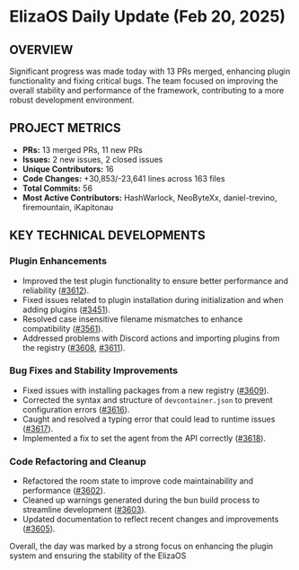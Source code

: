 # ElizaOS Daily Update (Feb 20, 2025)

## OVERVIEW

Significant progress was made today with 13 PRs merged, enhancing plugin functionality and fixing critical bugs. The team focused on improving the overall stability and performance of the framework, contributing to a more robust development environment.

## PROJECT METRICS

- **PRs:** 13 merged PRs, 11 new PRs
- **Issues:** 2 new issues, 2 closed issues
- **Unique Contributors:** 16
- **Code Changes:** +30,853/-23,641 lines across 163 files
- **Total Commits:** 56
- **Most Active Contributors:** HashWarlock, NeoByteXx, daniel-trevino, firemountain, iKapitonau

## KEY TECHNICAL DEVELOPMENTS

### Plugin Enhancements

- Improved the test plugin functionality to ensure better performance and reliability ([#3612](https://github.com/elizaos/eliza/pull/3612)).
- Fixed issues related to plugin installation during initialization and when adding plugins ([#3451](https://github.com/elizaos/eliza/pull/3451)).
- Resolved case insensitive filename mismatches to enhance compatibility ([#3561](https://github.com/elizaos/eliza/pull/3561)).
- Addressed problems with Discord actions and importing plugins from the registry ([#3608](https://github.com/elizaos/eliza/pull/3608), [#3611](https://github.com/elizaos/eliza/pull/3611)).

### Bug Fixes and Stability Improvements

- Fixed issues with installing packages from a new registry ([#3609](https://github.com/elizaos/eliza/pull/3609)).
- Corrected the syntax and structure of `devcontainer.json` to prevent configuration errors ([#3616](https://github.com/elizaos/eliza/pull/3616)).
- Caught and resolved a typing error that could lead to runtime issues ([#3617](https://github.com/elizaos/eliza/pull/3617)).
- Implemented a fix to set the agent from the API correctly ([#3618](https://github.com/elizaos/eliza/pull/3618)).

### Code Refactoring and Cleanup

- Refactored the room state to improve code maintainability and performance ([#3602](https://github.com/elizaos/eliza/pull/3602)).
- Cleaned up warnings generated during the bun build process to streamline development ([#3603](https://github.com/elizaos/eliza/pull/3603)).
- Updated documentation to reflect recent changes and improvements ([#3605](https://github.com/elizaos/eliza/pull/3605)).

Overall, the day was marked by a strong focus on enhancing the plugin system and ensuring the stability of the ElizaOS
